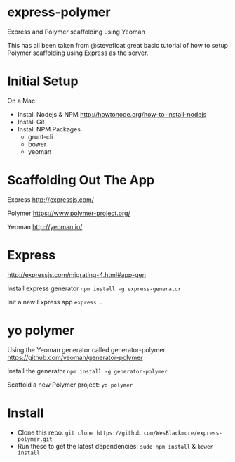 express-polymer
===============

Express and Polymer scaffolding using Yeoman

This has all been taken from @stevefloat great basic tutorial of how to setup Polymer scaffolding using Express as the server.

Initial Setup
===============

On a Mac

- Install Nodejs & NPM http://howtonode.org/how-to-install-nodejs
- Install Git
- Install NPM Packages
	- grunt-cli
	- bower
	- yeoman

Scaffolding Out The App
===============

Express http://expressjs.com/

Polymer https://www.polymer-project.org/

Yeoman http://yeoman.io/

Express
===============

http://expressjs.com/migrating-4.html#app-gen

Install express generator ```npm install -g express-generator```

Init a new Express app ```express .```

yo polymer
===============

Using the Yeoman generator called generator-polymer. https://github.com/yeoman/generator-polymer

Install the generator ```npm install -g generator-polymer```

Scaffold a new Polymer project: ```yo polymer```

Install
===============

- Clone this repo: 
```git clone https://github.com/WesBlackmore/express-polymer.git```
- Run these to get the latest dependencies: ```sudo npm install``` & ```bower install```
